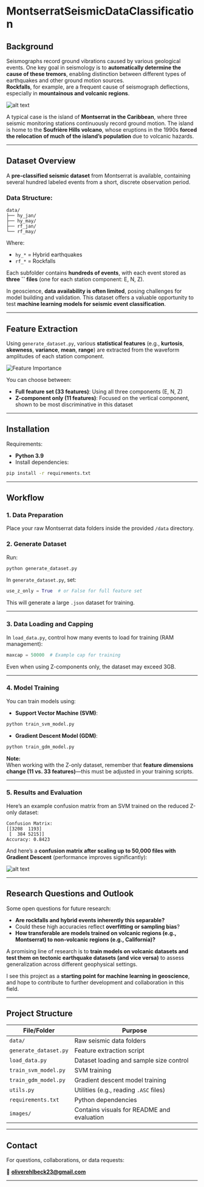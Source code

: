 # MontserratSeismicDataClassification

## Background

Seismographs record ground vibrations caused by various geological events. One key goal in seismology is to **automatically determine the cause of these tremors**, enabling distinction between different types of earthquakes and other ground motion sources.\
**Rockfalls**, for example, are a frequent cause of seismograph deflections, especially in **mountainous and volcanic regions**.

![alt text](https://github.com/OliEhlbeck/SeismicDataClassification/blob/cec6bd4dd65448b021360727cbfadaa51939d16a/images/Soufriere_Hills.jpg?raw)


A typical case is the island of **Montserrat in the Caribbean**, where three seismic monitoring stations continuously record ground motion. The island is home to the **Soufrière Hills volcano**, whose eruptions in the 1990s **forced the relocation of much of the island’s population** due to volcanic hazards.

---

## Dataset Overview

A **pre-classified seismic dataset** from Montserrat is available, containing several hundred labeled events from a short, discrete observation period.

### Data Structure:

```
data/
├── hy_jan/
├── hy_may/
├── rf_jan/
└── rf_may/
```

Where:

- `hy_*` = Hybrid earthquakes
- `rf_*` = Rockfalls

Each subfolder contains **hundreds of events**, with each event stored as **three **``** files** (one for each station component: E, N, Z).

In geoscience, **data availability is often limited**, posing challenges for model building and validation. This dataset offers a valuable opportunity to test **machine learning models for seismic event classification**.

---

## Feature Extraction

Using `generate_dataset.py`, various **statistical features** (e.g., **kurtosis**, **skewness**, **variance**, **mean**, **range**) are extracted from the waveform amplitudes of each station component.

![Feature Importance](https://github.com/OliEhlbeck/SeismicDataClassification/blob/833f305c697bf8c5c83c30609eb41ae75916a8f9/images/FeaturesSVM.jpg?raw=true)

You can choose between:

- **Full feature set (33 features)**: Using all three components (E, N, Z)
- **Z-component only (11 features)**: Focused on the vertical component, shown to be most discriminative in this dataset



---

## Installation

Requirements:

- **Python 3.9**
- Install dependencies:

```bash
pip install -r requirements.txt
```

---

## Workflow

### 1. Data Preparation

Place your raw Montserrat data folders inside the provided `/data` directory.

### 2. Generate Dataset

Run:

```bash
python generate_dataset.py
```

In `generate_dataset.py`, set:

```python
use_z_only = True  # or False for full feature set
```

This will generate a large `.json` dataset for training.

---

### 3. Data Loading and Capping

In `load_data.py`, control how many events to load for training (RAM management):

```python
maxcap = 50000  # Example cap for training
```

Even when using Z-components only, the dataset may exceed 3GB. 

---

### 4. Model Training

You can train models using:

- **Support Vector Machine (SVM)**:

```bash
python train_svm_model.py
```

- **Gradient Descent Model (GDM)**:

```bash
python train_gdm_model.py
```

**Note:**\
When working with the Z-only dataset, remember that **feature dimensions change (11 vs. 33 features)**—this must be adjusted in your training scripts. 

---

### 5. Results and Evaluation

Here’s an example confusion matrix from an SVM trained on the reduced Z-only dataset:

```
Confusion Matrix:
[[3208  1193]
 [  384 5215]]
Accuracy: 0.8423
```

And here’s a **confusion matrix after scaling up to 50,000 files with Gradient Descent** (performance improves significantly):

![alt text](https://github.com/OliEhlbeck/SeismicDataClassification/blob/3389fc589a78dfd08f12f134aae86efff304ad48/images/ConfusionMatrixGradienDescent.jpg?raw)


---

## Research Questions and Outlook

Some open questions for future research:

- **Are rockfalls and hybrid events inherently this separable?**
- Could these high accuracies reflect **overfitting or sampling bias**?
- **How transferable are models trained on volcanic regions (e.g., Montserrat) to non-volcanic regions (e.g., California)?**

A promising line of research is to **train models on volcanic datasets and test them on tectonic earthquake datasets (and vice versa)** to assess generalization across different geophysical settings.

I see this project as a **starting point for machine learning in geoscience**, and hope to contribute to further development and collaboration in this field.

---

## Project Structure

| File/Folder           | Purpose                                    |
| --------------------- | ------------------------------------------ |
| `data/`               | Raw seismic data folders                   |
| `generate_dataset.py` | Feature extraction script                  |
| `load_data.py`        | Dataset loading and sample size control    |
| `train_svm_model.py`  | SVM training                               |
| `train_gdm_model.py`  | Gradient descent model training            |
| `utils.py`            | Utilities (e.g., reading `.ASC` files)     |
| `requirements.txt`    | Python dependencies                        |
| `images/`             | Contains visuals for README and evaluation |

---

## Contact

For questions, collaborations, or data requests:

📧 [**oliverehlbeck23@gmail.com**](mailto\:oliverehlbeck23@gmail.com)

---



